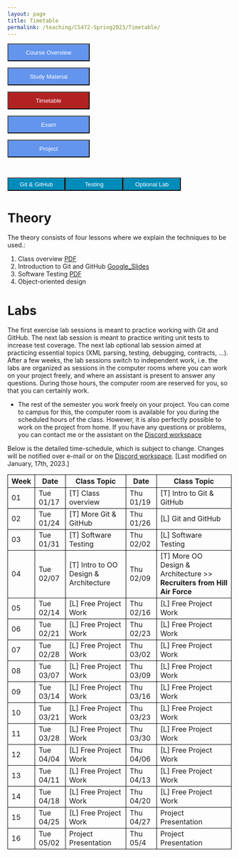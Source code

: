 ```yaml
---
layout: page
title: Timetable
permalink: /teaching/CS472-Spring2023/Timetable/
---
```

<form action="/teaching/CS472-Spring2023/">
    <input type="submit" style="background-color:cornflowerblue;color:white;width:185px;
height:40px;" value="Course Overview" />
</form>
<form action="/teaching/CS472-Spring2023/study_material/">
    <input type="submit" style="background-color:cornflowerblue;color:white;width:185px;
height:40px;" value="Study Material" />
</form>
<form action="/teaching/CS472-Spring2023/Timetable/">
    <input type="submit" style="background-color:firebrick;color:white;width:185px;
height:40px;" value="Timetable" />
</form>
<form action="/teaching/CS472-Spring2023/Exam/">
    <input type="submit" style="background-color:cornflowerblue;color:white;width:185px;
height:40px;" value="Exam" />
</form>
<form action="/teaching/CS472-Spring2023/project/">
    <input type="submit" style="background-color:cornflowerblue;color:white;width:185px;
height:40px;" value="Project" />
</form>

<br/>

<div class="main-component">
<form action="/teaching/CS472-Spring2023/Timetable/Git_and_GitHub/">
    <input type="submit" style="background-color:#008CBA;float:left; color:white;width:130px;
height:30px;" value="Git & GitHub" />
</form>
<form action="/teaching/CS472-Spring2023/Timetable/dynamic_analysis/">
    <input type="submit" style="background-color:#008CBA;float:left;color:white;width:130px;
height:30px;" value="Testing" />
</form>
<form action="/teaching/CS472-Spring2023/Timetable/optional_lab/">
    <input type="submit" style="background-color:#008CBA;float:left;color:white;width:130px;
height:30px;" value="Optional Lab" />
</form>
</div>

<br/>
<br/>

Theory
========
The theory consists of four lessons where we explain the techniques to be used.: 
1. Class overview [PDF](ClassOverview.pdf)
2. Introduction to Git and GitHub [Google_Slides](https://docs.google.com/presentation/d/1YG1uXfERIPtHF9STDQQMoxvluU3X8QRO/edit#slide=id.p3)
3. Software Testing [PDF](Testing.pdf)
4. Object-oriented design 


Labs
========
The first exercise lab sessions is meant to practice working with Git and GitHub.
The next lab session is meant to practice writing unit tests to increase test coverage.
The next lab optional lab session aimed at practicing essential topics (XML parsing, testing, debugging, contracts, ...). 
After a few weeks, the lab sessions switch to independent work, i.e. the labs are organized as sessions 
in the computer rooms where you can work on your project freely, and where an assistant is 
present to answer any questions. During those hours, the computer room are reserved for you, 
so that you can certainly work.



* The rest of the semester you work freely on your project. You can come to campus for this, the 
computer room is available for you during the scheduled hours of the class. 
However, it is also perfectly possible to work on the project from home. If you have any questions 
or problems, you can contact me or the assistant on the [Discord workspace](https://discord.gg/CQUCUFTcDY)


Below is the detailed time-schedule, which is subject to change. Changes will be notified over e-mail or on the [Discord workspace](https://discord.gg/CQUCUFTcDY). [Last modified on January, 17th, 2023.] 

<table style="border-collapse:collapse;">
<tr >
<th style="border: 1px solid black;">Week</th>
<th style="border: 1px solid black;">Date</th>
<th style="border: 1px solid black;">Class Topic</th>
<th style="border: 1px solid black;">Date</th>
<th style="border: 1px solid black;">Class Topic</th>
</tr>

<tr>
<td style="border: 1px solid black;">01</td>
<td style="border: 1px solid black;">Tue 01/17</td>
<td style="border: 1px solid black;">[T] Class overview</td>
<td style="border: 1px solid black;">Thu 01/19</td>
<td style="border: 1px solid black;">[T] Intro to Git & GitHub </td>
</tr>

<tr>
<td style="border: 1px solid black;">02</td>
<td style="border: 1px solid black;">Tue 01/24</td>
<td style="border: 1px solid black;">[T] More Git & GitHub </td>
<td style="border: 1px solid black;">Thu 01/26 </td>
<td style="border: 1px solid black;">[L] Git and GitHub</td>
</tr>

<tr>
<td style="border: 1px solid black;">03</td>
<td style="border: 1px solid black;">Tue 01/31 </td>
<td style="border: 1px solid black;">[T] Software Testing </td>
<td style="border: 1px solid black;">Thu 02/02 </td>
<td style="border: 1px solid black;">[L] Software Testing </td>
</tr>

<tr>
<td style="border: 1px solid black;">04</td>
<td style="border: 1px solid black;">Tue 02/07</td>
<td style="border: 1px solid black;">[T] Intro to OO Design & Architecture</td>
<td style="border: 1px solid black;">Thu 02/09 </td>
<td style="border: 1px solid black;">[T] More OO Design & Architecture >> <b>Recruiters from Hill Air Force</b> </td>
</tr>

<tr>
<td style="border: 1px solid black;">05</td>
<td style="border: 1px solid black;">Tue 02/14</td>
<td style="border: 1px solid black;">[L] Free Project Work </td>
<td style="border: 1px solid black;">Thu 02/16 </td>
<td style="border: 1px solid black;">[L] Free Project Work </td>
</tr>

<tr>
<td style="border: 1px solid black;">06</td>
<td style="border: 1px solid black;">Tue 02/21</td>
<td style="border: 1px solid black;">[L] Free Project Work</td>
<td style="border: 1px solid black;">Thu 02/23 </td>
<td style="border: 1px solid black;">[L] Free Project Work </td>
</tr>

<tr>
<td style="border: 1px solid black;">07</td>
<td style="border: 1px solid black;">Tue 02/28</td>
<td style="border: 1px solid black;">[L] Free Project Work</td>
<td style="border: 1px solid black;">Thu 03/02 </td>
<td style="border: 1px solid black;">[L] Free Project Work </td>
</tr>

<tr>
<td style="border: 1px solid black;">08</td>
<td style="border: 1px solid black;">Tue 03/07</td>
<td style="border: 1px solid black;">[L] Free Project Work</td>
<td style="border: 1px solid black;">Thu 03/09 </td>
<td style="border: 1px solid black;">[L] Free Project Work </td>
</tr>

<tr>
<td style="border: 1px solid black;">09</td>
<td style="border: 1px solid black;">Tue 03/14</td>
<td style="border: 1px solid black;">[L] Free Project Work</td>
<td style="border: 1px solid black;">Thu 03/16 </td>
<td style="border: 1px solid black;">[L] Free Project Work </td>
</tr>

<tr>
<td style="border: 1px solid black;">10</td>
<td style="border: 1px solid black;">Tue 03/21</td>
<td style="border: 1px solid black;">[L] Free Project Work</td>
<td style="border: 1px solid black;">Thu 03/23 </td>
<td style="border: 1px solid black;">[L] Free Project Work </td>
</tr>

<tr>
<td style="border: 1px solid black;">11</td>
<td style="border: 1px solid black;">Tue 03/28</td>
<td style="border: 1px solid black;">[L] Free Project Work</td>
<td style="border: 1px solid black;">Thu 03/30 </td>
<td style="border: 1px solid black;">[L] Free Project Work </td>
</tr>

<tr>
<td style="border: 1px solid black;">12</td>
<td style="border: 1px solid black;">Tue 04/04</td>
<td style="border: 1px solid black;">[L] Free Project Work</td>
<td style="border: 1px solid black;">Thu 04/06 </td>
<td style="border: 1px solid black;">[L] Free Project Work </td>
</tr>

<tr>
<td style="border: 1px solid black;">13</td>
<td style="border: 1px solid black;">Tue 04/11</td>
<td style="border: 1px solid black;">[L] Free Project Work</td>
<td style="border: 1px solid black;">Thu 04/13 </td>
<td style="border: 1px solid black;">[L] Free Project Work </td>
</tr>

<tr>
<td style="border: 1px solid black;">14</td>
<td style="border: 1px solid black;">Tue 04/18</td>
<td style="border: 1px solid black;">[L] Free Project Work</td>
<td style="border: 1px solid black;">Thu 04/20 </td>
<td style="border: 1px solid black;">[L] Free Project Work </td>
</tr>

<tr>
<td style="border: 1px solid black;">15</td>
<td style="border: 1px solid black;">Tue 04/25</td>
<td style="border: 1px solid black;">[L] Free Project Work</td>
<td style="border: 1px solid black;">Thu 04/27 </td>
<td style="border: 1px solid black;">Project Presentation</td>
</tr>

<tr>
<td style="border: 1px solid black;">16</td>
<td style="border: 1px solid black;">Tue 05/02</td>
<td style="border: 1px solid black;">Project Presentation</td>
<td style="border: 1px solid black;">Thu 05/4 </td>
<td style="border: 1px solid black;">Project Presentation</td>
</tr>



</table>